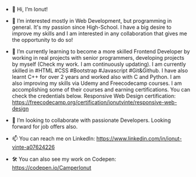 - 👋 Hi, I’m Ionut!

- 👀 I’m interested mostly in Web Development, but programming in general. It's my passion since High-School. I have a big desire to improve my skills and I am interested in any collaboration that gives me the opportunity to do so!

- 🌱 I’m currently learning to become a more skilled Frontend Developer by working in real projects with senior programmers, developing projects by myself (Check my work. I am continuously updating).
I am currently skilled in #HTML #CSS #Bootstrap #Javascript #Git&Github. I have also learnt C++ for over 2 years and worked also with C and Python.
I am also improving my skills via Udemy and Freecodecamp courses. I am accomplishing some of their courses and earning certifications. You can check the credentials below.
Responsive Web Design certification: https://freecodecamp.org/certification/ionutvinte/responsive-web-design

- 💞️ I’m looking to collaborate with passionate Developers. Looking forward for job offers also.

- 📫 You can reach me on LinkedIn: https://www.linkedin.com/in/ionut-vinte-a07624226
- 🛠️ You can also see my work on Codepen: https://codepen.io/CamperIonut
